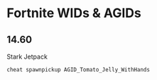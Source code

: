 # Fortnite WIDs & AGIDs

## 14.60


Stark Jetpack
```
cheat spawnpickup AGID_Tomato_Jelly_WithHands
```

